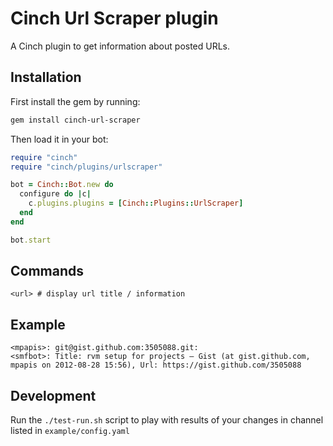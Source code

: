 # Cinch Url Scraper plugin

A Cinch plugin to get information about posted URLs.

## Installation

First install the gem by running:

```bash
gem install cinch-url-scraper
```

Then load it in your bot:

```ruby
require "cinch"
require "cinch/plugins/urlscraper"

bot = Cinch::Bot.new do
  configure do |c|
    c.plugins.plugins = [Cinch::Plugins::UrlScraper]
  end
end

bot.start
```

## Commands

```irc
<url> # display url title / information
```

## Example

    <mpapis>: git@gist.github.com:3505088.git:
    <smfbot>: Title: rvm setup for projects — Gist (at gist.github.com, mpapis on 2012-08-28 15:56), Url: https://gist.github.com/3505088

## Development

Run the `./test-run.sh` script to play with results of your changes in channel listed in `example/config.yaml`
